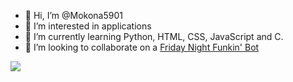 - 👋 Hi, I’m @Mokona5901
- 👀 I’m interested in applications
- 🌱 I’m currently learning Python, HTML, CSS, JavaScript and C.
- 💞️ I’m looking to collaborate on a [Friday Night Funkin' Bot](https://github.com/Mokona5901/AutoFNF)
<img src="https://static.wikia.nocookie.net/logopedia/images/a/a2/FNF_animated_logo.gif/revision/latest/scale-to-width-down/250?cb=20210412015112">

<!---
Mokona5901/Mokona5901 is a ✨ special ✨ repository because its `README.md` (this file) appears on your GitHub profile.
You can click the Preview link to take a look at your changes.
--->
